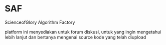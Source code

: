 # SAF
ScienceofGlory Algorithm Factory

platform ini menyediakan untuk forum diskusi, untuk yang ingin mengetahui lebih lanjut dan bertanya mengenai source kode yang telah diupload
